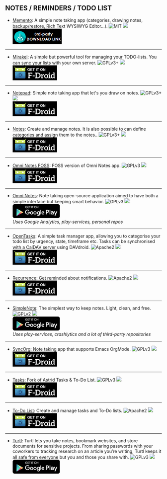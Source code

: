 <!--
    Copyright (C)  2016 PRIMOKORN.
    Permission is granted to copy, distribute and/or modify this document
    under the terms of the GNU Free Documentation License, Version 1.3
    or any later version published by the Free Software Foundation;
    with no Invariant Sections, no Front-Cover Texts, and no Back-Cover Texts.
    A copy of the license is included in the section entitled "GNU
    Free Documentation License".
-->
## NOTES / REMINDERS / TODO LIST

* [Memento](https://github.com/yaa110/Memento/releases/): A simple note taking app (categories, drawing notes, backup/restore, Rich Text WYSIWYG Editor...).
![MIT](https://img.shields.io/badge/License-MIT-orange.svg?style=flat-square)
[![](https://img.shields.io/badge/Source-Github-lightgrey.svg?style=flat-square)](https://github.com/yaa110/Memento)  
[![](Pictures/3rd-party.png)](https://github.com/yaa110/Memento/releases/)

***

* [Mirakel](http://v.ht/NrjA): A simple but powerful tool for managing your TODO-lists. You can sync your lists with your own server.
![GPLv3+](https://img.shields.io/badge/License-GPLv3+-brightgreen.svg?style=flat-square)
[![](https://img.shields.io/badge/Source-Github-lightgrey.svg?style=flat-square)](https://github.com/MirakelX/mirakel-android)  
[![](Pictures/F-Droid.png)](http://v.ht/NrjA)

***

* [Notepad](http://v.ht/Y7ds): Simple note taking app that let's you draw on notes.
![GPLv3+](https://img.shields.io/badge/License-GPLv3+-brightgreen.svg?style=flat-square)
[![](https://img.shields.io/badge/Source-Github-lightgrey.svg?style=flat-square)](https://github.com/szafir1100/drawable-notepad)  
[![](Pictures/F-Droid.png)](http://v.ht/Y7ds)

***

* [Notes](https://f-droid.org/repository/browse/?fdid=org.secuso.privacyfriendlynotes): Create and manage notes. It is also possible to can define categories and assign them to the notes..
![GPLv3+](https://img.shields.io/badge/License-GPLv3+-brightgreen.svg?style=flat-square)
[![](https://img.shields.io/badge/Source-Github-lightgrey.svg?style=flat-square)](https://github.com/SecUSo/privacy-friendly-notes)  
[![](Pictures/F-Droid.png)](https://f-droid.org/repository/browse/?fdid=org.secuso.privacyfriendlynotes)

***

* [Omni Notes FOSS](https://f-droid.org/repository/browse/?fdfilter=omni&fdid=it.feio.android.omninotes.foss): FOSS version of Omni Notes app.
![GPLv3](https://img.shields.io/badge/License-GPLv3-brightgreen.svg?style=flat-square)
[![](https://img.shields.io/badge/Source-Github-lightgrey.svg?style=flat-square)](https://github.com/federicoiosue/Omni-Notes)  
[![](Pictures/F-Droid.png)](https://f-droid.org/repository/browse/?fdfilter=omni&fdid=it.feio.android.omninotes.foss)

***

* [Omni Notes](http://v.ht/isNI): Note taking open-source application aimed to have both a simple interface but keeping smart behavior.
![GPLv3](https://img.shields.io/badge/License-GPLv3-brightgreen.svg?style=flat-square)
[![](https://img.shields.io/badge/Source-Github-lightgrey.svg?style=flat-square)](https://github.com/federicoiosue/Omni-Notes)  
[![](Pictures/Google_Play.png)](http://v.ht/isNI)  
_Uses Google Analytics, play-services, personal repos_

***

* [OpenTasks](http://v.ht/EO3q): A simple task manager app, allowing you to categorise your todo list by urgency, state, timeframe etc. Tasks can be synchronised with a CalDAV server using DAVdroid.
![Apache2](https://img.shields.io/badge/License-Apache%202.0-yellowgreen.svg?style=flat-square)
[![](https://img.shields.io/badge/Source-Github-lightgrey.svg?style=flat-square)](https://github.com/dmfs/opentasks)  
[![](Pictures/F-Droid.png)](http://v.ht/EO3q)

***

* [Recurrence](http://v.ht/8KxI): Get reminded about notifications.
![Apache2](https://img.shields.io/badge/License-Apache%202.0-yellowgreen.svg?style=flat-square)
[![](https://img.shields.io/badge/Source-Github-lightgrey.svg?style=flat-square)](https://github.com/jonasbleyl/Recurrence)  
[![](Pictures/F-Droid.png)](http://v.ht/8KxI)

***

* [SimpleNote](http://v.ht/cWvo): The simplest way to keep notes. Light, clean, and free.
![GPLv2](https://img.shields.io/badge/License-GPLv2-brightgreen.svg?style=flat-square)
[![](https://img.shields.io/badge/Source-Github-lightgrey.svg?style=flat-square)](http://v.ht/HOMR)  
[![](Pictures/Google_Play.png)](http://v.ht/cWvo)  
_Uses play-services, crashlytics and a lot of third-party repositories_

***

* [SyncOrg](https://f-droid.org/repository/browse/?fdid=com.coste.syncorg): Note taking app that supports Emacs OrgMode.
![GPLv3](https://img.shields.io/badge/License-GPLv3-brightgreen.svg?style=flat-square)
[![](https://img.shields.io/badge/Source-Github-lightgrey.svg?style=flat-square)](https://github.com/wizmer/syncorg)  
[![](Pictures/F-Droid.png)](https://f-droid.org/repository/browse/?fdid=com.coste.syncorg)

***

* [Tasks](http://v.ht/u13o): Fork of Astrid Tasks & To-Do List.
![GPLv3](https://img.shields.io/badge/License-GPLv3-brightgreen.svg?style=flat-square)
[![](https://img.shields.io/badge/Source-Github-lightgrey.svg?style=flat-square)](https://github.com/abaker/tasks)  
[![](Pictures/F-Droid.png)](http://v.ht/u13o)

***

* [To-Do List](http://v.ht/Q4Wr): Create and manage tasks and To-Do lists.
![Apache2](https://img.shields.io/badge/License-Apache%202.0-yellowgreen.svg?style=flat-square)
[![](https://img.shields.io/badge/Source-Github-lightgrey.svg?style=flat-square)](https://github.com/SecUSo/privacy-friendly-todo-list)  
[![](Pictures/F-Droid.png)](http://v.ht/Q4Wr)

***

* [Turtl](http://v.ht/JG11): Turtl lets you take notes, bookmark websites, and store documents for sensitive projects. From sharing passwords with your coworkers to tracking research on an article you’re writing, Turtl keeps it all safe from everyone but you and those you share with.
![GPLv3](https://img.shields.io/badge/License-GPLv3-brightgreen.svg?style=flat-square)
[![](https://img.shields.io/badge/Source-Github-lightgrey.svg?style=flat-square)](https://github.com/turtl/mobile)  
[![](Pictures/Google_Play.png)](http://v.ht/JG11)